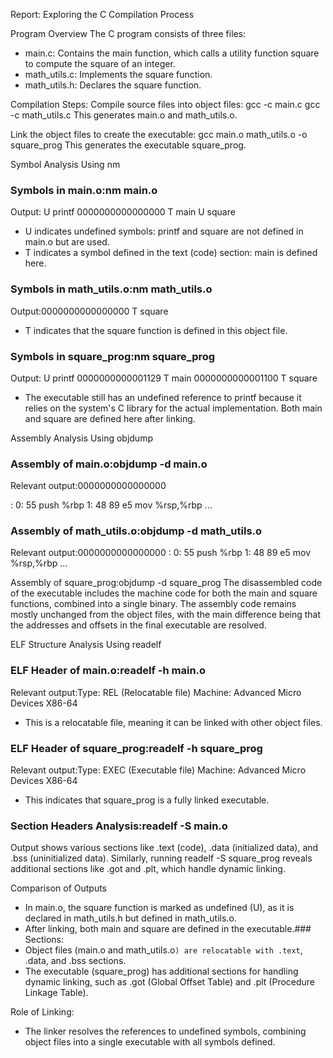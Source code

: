 Report: Exploring the C Compilation Process

Program Overview
The C program consists of three files:
- main.c: Contains the main function, which calls a utility function square to compute the square of an integer.
- math_utils.c: Implements the square function.
- math_utils.h: Declares the square function.


Compilation Steps:
Compile source files into object files:
     gcc -c main.c
   gcc -c math_utils.c
      This generates main.o and math_utils.o.

Link the object files to create the executable:
     gcc main.o math_utils.o -o square_prog
      This generates the executable square_prog.

Symbol Analysis Using nm

### Symbols in main.o:nm main.o
Output:                 U printf
0000000000000000 T main
                 U square
- U indicates undefined symbols: printf and square are not defined in main.o but are used.
- T indicates a symbol defined in the text (code) section: main is defined here.

### Symbols in math_utils.o:nm math_utils.o
Output:0000000000000000 T square
- T indicates that the square function is defined in this object file.

### Symbols in square_prog:nm square_prog
Output:                 U printf
0000000000001129 T main
0000000000001100 T square
- The executable still has an undefined reference to printf because it relies on the system's C library for the actual implementation. Both main and square are defined here after linking.

Assembly Analysis Using objdump

### Assembly of main.o:objdump -d main.o
Relevant output:0000000000000000 <main>:
   0:   55                      push   %rbp
   1:   48 89 e5                mov    %rsp,%rbp
   ...

### Assembly of math_utils.o:objdump -d math_utils.o
Relevant output:0000000000000000 <square>:
   0:   55                      push   %rbp
   1:   48 89 e5                mov    %rsp,%rbp
   ...

Assembly of square_prog:objdump -d square_prog
The disassembled code of the executable includes the machine code for both the main and square functions, combined into a single binary. The assembly code remains mostly unchanged from the object files, with the main difference being that the addresses and offsets in the final executable are resolved.

ELF Structure Analysis Using readelf

### ELF Header of main.o:readelf -h main.o
Relevant output:Type:   REL (Relocatable file)
Machine:   Advanced Micro Devices X86-64
- This is a relocatable file, meaning it can be linked with other object files.

### ELF Header of square_prog:readelf -h square_prog
Relevant output:Type:   EXEC (Executable file)
Machine:   Advanced Micro Devices X86-64
- This indicates that square_prog is a fully linked executable.

### Section Headers Analysis:readelf -S main.o
Output shows various sections like .text (code), .data (initialized data), and .bss (uninitialized data). Similarly, running readelf -S square_prog reveals additional sections like .got and .plt, which handle dynamic linking.

Comparison of Outputs


- In main.o, the square function is marked as undefined (U), as it is declared in math_utils.h but defined in math_utils.o.
- After linking, both main and square are defined in the executable.### Sections:
- Object files (main.o and math_utils.o`) are relocatable with .text`, .data, and .bss sections.
- The executable (square_prog) has additional sections for handling dynamic linking, such as .got (Global Offset Table) and .plt (Procedure Linkage Table).

Role of Linking:
- The linker resolves the references to undefined symbols, combining object files into a single executable with all symbols defined.
